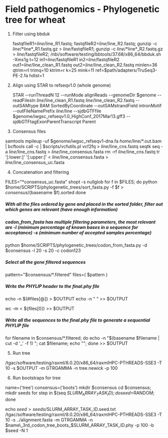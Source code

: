 # Field pathogenomics - Phylogenetic tree for wheat 

1. Filter using bbduk

   fastqfileR1=$line/$line\_R1.fastq;
     fastqfileR2=$line/$line\_R2.fastq;
    gunzip -c $line/*$line*\_R1.fastq.gz > $line/$fastqfileR1;
    gunzip -c $line/*$line*\_R2.fastq.gz > $line/$fastqfileR2;
    /nbi/software/testing/bbtools/37.68/x86_64/bbduk.sh -Xmx1g t=12 in1=$line/$fastqfileR1 in2=$line/$fastqfileR2 out1=$line/$line\_clean_R1.fastq out2=$line/$line\_clean_R2.fastq minlen=36 qtrim=rl trimq=10 ktrim=r k=25 mink=11 ref=$path/adapters/TruSeq3-PE-2.fa hdist=1

2. Align using STAR to refseqv1.0 (whole genome)

    STAR --runThreadN 12 --runMode alignReads --genomeDir $genome --readFilesIn $line/$line\_clean_R1.fastq $line/$line\_clean_R2.fastq --outSAMtype BAM SortedByCoordinate --outSAMstrandField intronMotif --outFileNamePrefix $line/$line --sjdbGTFfile $genome/iwgsc_refseqv1.0_HighConf_2017Mar13.gff3 --sjdbGTFtagExonParentTranscript Parent

3. Consensus files

samtools mpileup -uf $genome/iwgsc_refseqv1-dna.fa $home/$line/*.out.bam | bcftools call -c | $scripts/vcfutils.pl vcf2fq > $line/$line\_cns.fastq
seqtk seq -a  $line/$line\_cns.fastq > $line/$line\_consensus.fasta
rm -rf $line/$line\_cns.fastq
tr '[:lower:]' '[:upper:]' < $line/$line\_consensus.fasta > $line/$line\_consensus_uc.fasta

4. Concatenation and filtering 

FILES="*consensus_uc.fasta"
shopt -s nullglob
for f in $FILES;
do
  python $home/SCRIPTS/phylogenetic_trees/sort_fasta.py -f $f > $consensus/$(basename $f).sorted
done 
##### With all the files ordered by gene and placed in the sorted folder, filter out which genes are relevant (have enough information)
##### codon_from_fasta has multiple filtering parameters, the most relevant are -l (minimum percentage of known bases in a sequence for acceptance) -s (minimum number of accepted samples percentage)
python $home/SCRIPTS/phylogenetic_trees/codon_from_fasta.py -d $consensus -l 20 -s 20 -c codon123

##### Select all the gene filtered sequences
pattern="$consensus/*.filtered"
files=( $pattern )

##### Write the PHYLIP header to the final.phy file
echo -n ${#files[@]} > $OUTPUT
echo -n " " >> $OUTPUT

wc -m < ${files[0]} >> $OUTPUT
##### Write all the sequences to the final.phy file to generate a sequential PHYLIP file
for filename in $consensus/*.filtered; do echo -n "$(basename $filename | cut -d '_' -f 1) "; cat $filename; echo ""; done >> $OUTPUT

5. Run tree

/tgac/software/testing/raxml/8.0.20/x86_64/raxmlHPC-PTHREADS-SSE3 -T 10 -s $OUTPUT -m GTRGAMMA -n tree.newick -p 100

6. Run bootstraps for tree

name=('tree')
consensus=('boots')
mkdir $consensus
cd $consensus;
mkdir seeds
for step in $(seq $SLURM_ARRAY_TASK_ID) ; do
	seed=$RANDOM;
done

echo $seed > seeds/$SLURM_ARRAY_TASK_ID.seed.txt
/tgac/software/testing/raxml/8.0.20/x86_64/raxmlHPC-PTHREADS-SSE3 -T 10 -s ../alignment.fasta -m GTRGAMMA -n $name\_3rd_codon_tree_boots_$SLURM_ARRAY_TASK_ID.phy -p 100 -b $seed -N 1




